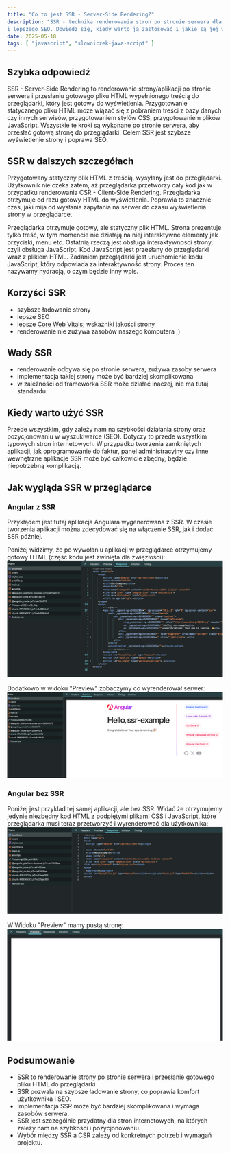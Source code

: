 ```yaml
---
title: "Co to jest SSR - Server-Side Rendering?"
description: "SSR - technika renderowania stron po stronie serwera dla szybszego ładowania 
i lepszego SEO. Dowiedz się, kiedy warto ją zastosować i jakie są jej wady."
date: 2025-05-18
tags: [ "javascript", "slowniczek-java-script" ]
---
```


## Szybka odpowiedź

SSR - Server-Side Rendering to renderowanie strony/aplikacji po stronie serwera i przesłaniu gotowego pliku HTML
wypełnionego treścią do przeglądarki, który jest gotowy do wyświetlenia. Przygotowanie statycznego pliku HTML może 
wiązać się z pobraniem treści z bazy danych czy innych serwisów, przygotowaniem stylów CSS, przygotowaniem plików
JavaScript. Wszystkie te kroki są wykonane po stronie serwera, aby przesłać gotową stronę do przeglądarki.
Celem SSR jest szybsze wyświetlenie strony i poprawa SEO.

## SSR w dalszych szczegółach

Przygotowany statyczny plik HTML z treścią, wysyłany jest do przeglądarki. Użytkownik nie czeka zatem, aż przeglądarka
przetworzy cały kod jak w przypadku renderowania CSR - Client-Side Rendering. Przeglądarka otrzymuje od razu gotowy HTML
do wyświetlenia. Poprawia to znacznie czas, jaki mija od wysłania zapytania na serwer do czasu wyświetlenia strony w
przeglądarce.

Przeglądarka otrzymuje gotowy, ale statyczny plik HTML. Strona prezentuje tylko treść, w tym momencie nie działają na
niej interaktywne elementy jak przyciski, menu etc. Ostatnią rzeczą jest obsługa interaktywności strony, czyli obsługa JavaScript.
Kod JavaScript jest przesłany do przeglądarki wraz z plikiem HTML. Zadaniem przeglądarki jest uruchomienie kodu
JavaScript, który odpowiada za interaktywność strony. Proces ten nazywamy hydracją, o czym będzie inny wpis.

## Korzyści SSR

* szybsze ładowanie strony
* lepsze SEO
* lepsze [Core Web Vitals](https://web.dev/explore/learn-core-web-vitals?hl=pl); wskaźniki jakości strony
* renderowanie nie zużywa zasobów naszego komputera ;)

## Wady SSR

* renderowanie odbywa się po stronie serwera, zużywa zasoby serwera
* implementacja takiej strony może być bardziej skomplikowana
* w zależności od frameworka SSR może działać inaczej, nie ma tutaj standardu

## Kiedy warto użyć SSR

Przede wszystkim, gdy zależy nam na szybkości działania strony oraz pozycjonowaniu w
wyszukiwarce (SEO). Dotyczy to przede wszystkim typowych stron internetowych. W przypadku tworzenia zamkniętych
aplikacji, jak oprogramowanie do faktur, panel administracyjny czy inne wewnętrzne aplikacje SSR może być całkowicie
zbędny, będzie niepotrzebną komplikacją.

## Jak wygląda SSR w przeglądarce

### Angular z SSR

Przykłądem jest tutaj aplikacja Angulara wygenerowana z SSR. W czasie tworzenia aplikacji można zdecydować się na
włączenie SSR, jak i dodać SSR później.

Poniżej widzimy, że po wywołaniu aplikacji w przeglądarce otrzymujemy gotowy HTML (część kodu jest zwinięta dla
zwięzłości):
![Przykład SSR w Angularze](./images/ssr-example-angular.png "SSR w Angular - widok HTML")

Dodatkowo w widoku "Preview" zobaczymy co wyrenderował serwer:
![Widok Preview w przeglądarce dla SSR](./images/ssr-preview-angular.png "SSR w Angular - widok Preview w przeglądarce")

### Angular bez SSR

Poniżej jest przykład tej samej aplikacji, ale bez SSR. Widać że otrzymujemy jedynie niezbędny kod HTML z podpiętymi
plikami CSS i JavaScript, które przeglądarka musi teraz przetworzyć i wyrenderować dla użytkownika:
![Przykład braku SSR w Angularze](./images/no-ssr-angular.png "Angular bez SSR - widok HTML")

W Widoku "Preview" mamy pustą stronę:
![Widok Preview w przeglądarce dla SSR](./images/no-ssr-preview-angular.png "Angular bez SSR - widok Preview w przeglądarce")

## Podsumowanie

*   SSR to renderowanie strony po stronie serwera i przesłanie gotowego pliku HTML do przeglądarki
*   SSR pozwala na szybsze ładowanie strony, co poprawia komfort użytkownika i SEO.
*   Implementacja SSR może być bardziej skomplikowana i wymaga zasobów serwera.
*   SSR jest szczególnie przydatny dla stron internetowych, na których zależy nam na szybkości i pozycjonowaniu.
*   Wybór między SSR a CSR zależy od konkretnych potrzeb i wymagań projektu.


